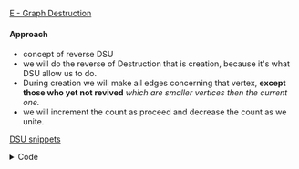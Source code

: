 [E - Graph Destruction](https://atcoder.jp/contests/abc229/tasks/abc229_e)

#### Approach

- concept of reverse DSU
- we will do the reverse of Destruction that is creation, because it's what DSU allow us to do.
- During creation we will make all edges concerning that vertex, **except those who yet not revived**
  _which are smaller vertices then the current one._
- we will increment the count as proceed and decrease the count as we unite.

[DSU snippets](https://github.com/mayankdutta/code_template/blob/main/dsu.cpp)

<details> 
<summary> Code </summary>

```cpp
  int n, m;
  cin >> n >> m;

  std ::vector<std ::vector<int>> graph(n + 1);
  for (int i = 0; i < m; i++) {
    int a, b;
    cin >> a >> b;
    graph[a].push_back(b);
    graph[b].push_back(a);
  }

  dsu.init(n + 10);
  std ::vector<int> ans{0};
  int count = 0;

  for (int u = n; u >= 2; u--) {
    count++;
    for (const auto &v : graph[u]) {
      if (v < u)
        continue;
      if (!dsu.isSameSet(u, v)) {
        dsu.unionSet(v, u);
        count--;
      }
    }
    ans.push_back(count);
  }

  reverse((ans).begin(), (ans).end());
  for (const auto &i : ans)
    cout << i << '\n';


```

</details>
